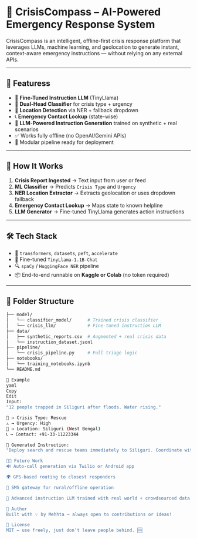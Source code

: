 # 🧭 CrisisCompass – AI-Powered Emergency Response System

CrisisCompass is an intelligent, offline-first crisis response platform that leverages LLMs, machine learning, and geolocation to generate instant, context-aware emergency instructions — without relying on any external APIs.

---

## 🚀 Featuress

- 🤖 **Fine-Tuned Instruction LLM** (TinyLlama)
- 🧠 **Dual-Head Classifier** for crisis type + urgency
- 📍 **Location Detection** via NER + fallback dropdown
- 📞 **Emergency Contact Lookup** (state-wise)
- 📌 **LLM-Powered Instruction Generation** trained on synthetic + real scenarios
- ✅ Works fully offline (no OpenAI/Gemini APIs)
- 🧱 Modular pipeline ready for deployment

---

## 🧠 How It Works

1. **Crisis Report Ingested** → Text input from user or feed
2. **ML Classifier** → Predicts `Crisis Type` and `Urgency`
3. **NER Location Extractor** → Extracts geolocation or uses dropdown fallback
4. **Emergency Contact Lookup** → Maps state to known helpline
5. **LLM Generator** → Fine-tuned TinyLlama generates action instructions

---

## 🛠 Tech Stack

- 🤗 `transformers`, `datasets`, `peft`, `accelerate`
- 🦙 Fine-tuned `TinyLlama-1.1B-Chat`
- 🔍 `spaCy` / `HuggingFace NER` pipeline
- 📦 End-to-end runnable on **Kaggle or Colab** (no token required)

---

## 📂 Folder Structure

```bash
├── model/
│   └── classifier_model/      # Trained crisis classifier
│   └── crisis_llm/            # Fine-tuned instruction LLM
├── data/
│   ├── synthetic_reports.csv  # Augmented + real crisis data
│   └── instruction_dataset.jsonl
├── pipeline/
│   └── crisis_pipeline.py     # Full triage logic
├── notebooks/
│   └── training_notebooks.ipynb
└── README.md

🧪 Example
yaml
Copy
Edit
Input:
"12 people trapped in Siliguri after floods. Water rising."

🧠 → Crisis Type: Rescue
⚠️ → Urgency: High
📍 → Location: Siliguri (West Bengal)
📞 → Contact: +91-33-11223344

📝 Generated Instruction:
"Deploy search and rescue teams immediately to Siliguri. Coordinate with local response u

👨‍🔬 Future Work
🔊 Auto-call generation via Twilio or Android app

🌍 GPS-based routing to closest responders

📡 SMS gateway for rural/offline operation

🧠 Advanced instruction LLM trained with real world + crowdsourced data

👤 Author
Built with 💡 by Mehhta – always open to contributions or ideas!

📜 License
MIT – use freely, just don’t leave people behind. 🆘